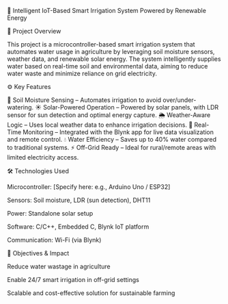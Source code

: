 🌱 Intelligent IoT-Based Smart Irrigation System Powered by Renewable Energy

📌 Project Overview

This project is a microcontroller-based smart irrigation system that automates water usage in agriculture by leveraging soil moisture sensors, weather data, and renewable solar energy. The system intelligently supplies water based on real-time soil and environmental data, aiming to reduce water waste and minimize reliance on grid electricity.

⚙️ Key Features

🌿 Soil Moisture Sensing – Automates irrigation to avoid over/under-watering.
☀️ Solar-Powered Operation – Powered by solar panels, with LDR sensor for sun detection and optimal energy capture.
🌦️ Weather-Aware Logic – Uses local weather data to enhance irrigation decisions.
📲 Real-Time Monitoring – Integrated with the Blynk app for live data visualization and remote control.
💧 Water Efficiency – Saves up to 40% water compared to traditional systems.
⚡ Off-Grid Ready – Ideal for rural/remote areas with limited electricity access.

🛠️ Technologies Used

Microcontroller: [Specify here: e.g., Arduino Uno / ESP32]

Sensors: Soil moisture, LDR (sun detection), DHT11

Power: Standalone solar setup

Software: C/C++, Embedded C, Blynk IoT platform

Communication: Wi-Fi (via Blynk)

🎯 Objectives & Impact

Reduce water wastage in agriculture

Enable 24/7 smart irrigation in off-grid settings

Scalable and cost-effective solution for sustainable farming
